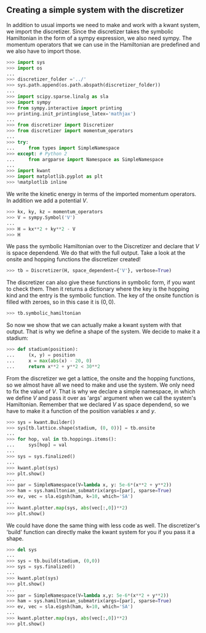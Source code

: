 ## Creating a simple system with the discretizer

In addition to usual imports we need to make and work with a kwant system, we import the discretizer. Since the discretizer takes the symbolic Hamiltonian in the form of a sympy expression, we also need sympy. The momentum operators that we can use in the Hamiltonian are predefined and we also have to import those.

```python
>>> import sys
>>> import os
...
>>> discretizer_folder ='../'
>>> sys.path.append(os.path.abspath(discretizer_folder))
...
>>> import scipy.sparse.linalg as sla
>>> import sympy
>>> from sympy.interactive import printing
>>> printing.init_printing(use_latex='mathjax')
...
>>> from discretizer import Discretizer
>>> from discretizer import momentum_operators
...
>>> try:
...     from types import SimpleNamespace
>>> except: # Python 2
...     from argparse import Namespace as SimpleNamespace
...
>>> import kwant
>>> import matplotlib.pyplot as plt
>>> %matplotlib inline
```

We write the kinetic energy in terms of the imported momentum operators. In addition we add a potential $V$.

```python
>>> kx, ky, kz = momentum_operators
>>> V = sympy.Symbol('V')
...
>>> H = kx**2 + ky**2 - V
>>> H
```

We pass the symbolic Hamiltonian over to the Discretizer and declare that $V$ is space dependend. We do that with the full output. Take a look at the onsite and hopping functions the discretizer created!

```python
>>> tb = Discretizer(H, space_dependent={'V'}, verbose=True)
```

The discretizer can also give these functions in symbolic form, if you want to check them. Then it returns a dictionary where the key is the hopping kind and the entry is the symbolic function. The key of the onsite function is filled with zeroes, so in this case it is $(0, 0)$.

```python
>>> tb.symbolic_hamiltonian
```

So now we show that we can actually make a kwant system with that output. That is why we define a shape of the system. We decide to make it a stadium:

```python
>>> def stadium(position):
...     (x, y) = position
...     x = max(abs(x) - 20, 0)
...     return x**2 + y**2 < 30**2
```

From the discretizer we get a lattice, the onsite and the hopping functions, so we almost have all we need to make and use the system. We only need to fix the value of $V$. That is why we declare a simple namespace, in which we define $V$ and pass it over as 'args' argument when we call the system's Hamiltonian. Remember that we declared $V$ as space dependend, so we have to make it a function of the position variables $x$ and $y$.

```python
>>> sys = kwant.Builder()
>>> sys[tb.lattice.shape(stadium, (0, 0))] = tb.onsite
...
>>> for hop, val in tb.hoppings.items():
...     sys[hop] = val
...
>>> sys = sys.finalized()
...
>>> kwant.plot(sys)
>>> plt.show()
...
>>> par = SimpleNamespace(V=lambda x, y: 5e-6*(x**2 + y**2))
>>> ham = sys.hamiltonian_submatrix(args=[par], sparse=True)
>>> ev, vec = sla.eigsh(ham, k=10, which='SA')
...
>>> kwant.plotter.map(sys, abs(vec[:,0])**2)
>>> plt.show()
```

We could have done the same thing with less code as well. The discretizer's 'build' function can directly make the kwant system for you if you pass it a shape.

```python
>>> del sys
...
>>> sys = tb.build(stadium, (0,0))
>>> sys = sys.finalized()
...
>>> kwant.plot(sys)
>>> plt.show()
...
>>> par = SimpleNamespace(V=lambda x,y: 5e-6*(x**2 + y**2))
>>> ham = sys.hamiltonian_submatrix(args=[par], sparse=True)
>>> ev, vec = sla.eigsh(ham, k=10, which='SA')
...
>>> kwant.plotter.map(sys, abs(vec[:,0])**2)
>>> plt.show()
```

